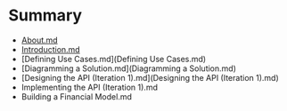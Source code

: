 # Summary

* [About.md](About.md)
* [Introduction.md](Introduction.md)
* [Defining Use Cases.md](Defining Use Cases.md)
* [Diagramming a Solution.md](Diagramming a Solution.md)
* [Designing the API (Iteration 1).md](Designing the API (Iteration 1).md)
* Implementing the API (Iteration 1).md
* Building a Financial Model.md

